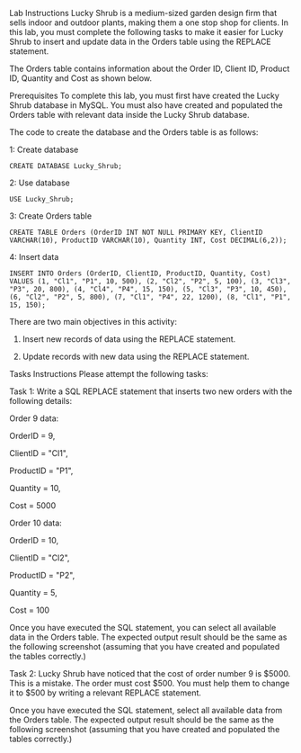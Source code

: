 Lab Instructions
Lucky Shrub is a medium-sized garden design firm that sells indoor and outdoor plants, making them a one stop shop for clients. In this lab, you must complete the following tasks to make it easier for Lucky Shrub to insert and update data in the Orders table using the REPLACE statement.

The Orders table contains information about the Order ID, Client ID, Product ID, Quantity and Cost as shown below.

Prerequisites
To complete this lab, you must first have created the Lucky Shrub database in MySQL. You must also have created and populated the Orders table with relevant data inside the Lucky Shrub database.

The code to create the database and the Orders table is as follows:

1: Create database
```
CREATE DATABASE Lucky_Shrub;
```
2: Use database
```
USE Lucky_Shrub;
```
3: Create Orders table
```
CREATE TABLE Orders (OrderID INT NOT NULL PRIMARY KEY, ClientID VARCHAR(10), ProductID VARCHAR(10), Quantity INT, Cost DECIMAL(6,2));
```
4: Insert data
```
INSERT INTO Orders (OrderID, ClientID, ProductID, Quantity, Cost) VALUES (1, "Cl1", "P1", 10, 500), (2, "Cl2", "P2", 5, 100), (3, "Cl3", "P3", 20, 800), (4, "Cl4", "P4", 15, 150), (5, "Cl3", "P3", 10, 450), (6, "Cl2", "P2", 5, 800), (7, "Cl1", "P4", 22, 1200), (8, "Cl1", "P1", 15, 150);
```

There are two main objectives in this activity:
1. Insert new records of data using the REPLACE statement.

2. Update records with new data using the REPLACE statement.

Tasks Instructions
Please attempt the following tasks:


Task 1: Write a SQL REPLACE statement that inserts two new orders with the following details:

Order 9 data:

OrderID = 9, 

ClientID = "Cl1", 

ProductID = "P1", 

Quantity = 10, 

Cost = 5000


Order 10 data:

OrderID = 10, 

ClientID = "Cl2", 

ProductID = "P2", 

Quantity = 5, 

Cost = 100

Once you have executed the SQL statement, you can select all available data in the Orders table. The expected output result should be the same as the following screenshot (assuming that you have created and populated the tables correctly.)

Task 2: Lucky Shrub have noticed that the cost of order number 9 is $5000. This is a mistake. The order must cost $500. You must help them to change it to $500 by writing a relevant REPLACE statement. 

Once you have executed the SQL statement, select all available data from the Orders table. The expected output result should be the same as the following screenshot (assuming that you have created and populated the tables correctly.)

